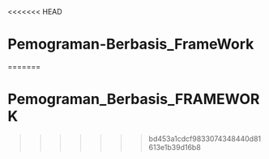 <<<<<<< HEAD
# Pemograman-Berbasis_FrameWork
=======
# Pemograman_Berbasis_FRAMEWORK
>>>>>>> bd453a1cdcf9833074348440d81613e1b39d16b8

